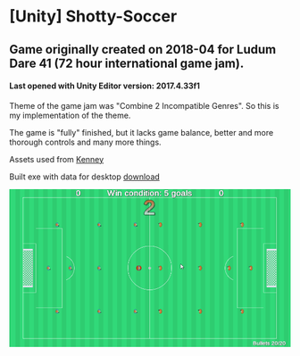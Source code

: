 # [Unity] Shotty-Soccer
## Game originally created on 2018-04 for Ludum Dare 41 (72 hour international game jam).
#### Last opened with Unity Editor version: 2017.4.33f1 ####
<p>Theme of the game jam was "Combine 2 Incompatible Genres". So this is my implementation of the theme.</p>
<p>The game is "fully" finished, but it lacks game balance, better and more thorough controls and many more things.</p>
<p>Assets used from <a href="https://kenney.nl/assets/sports-pack">Kenney</a></p>
<p>Built exe with data for desktop <a href="https://www.dropbox.com/s/bly5kd7tmers3yg/ShotySoccer.zip?dl=0">download</a></p>
<p align="center"><img src="ShottySoccer.gif"/></p>
